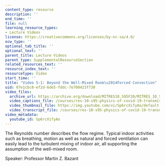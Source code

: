 ```yaml
---
content_type: resource
description: ''
end_time: ''
file: null
learning_resource_types:
- Lecture Videos
license: https://creativecommons.org/licenses/by-nc-sa/4.0/
ocw_type: ''
optional_tab_title: ''
optional_text: ''
parent_title: Lecture Videos
parent_type: SupplementalResourceSection
related_resources_text: ''
resource_index_text: ''
resourcetype: Video
start_time: ''
title: "Video 5-1: Beyond the Well-Mixed Room\u2014Forced Convection"
uid: 07e1cbc8-ef2d-6de5-fddc-7e708423f730
video_files:
  archive_url: https://archive.org/download/MITRES10.S95F20/MITRES_10_S95F20_0501_300k.mp4
  video_captions_file: /courses/res-10-s95-physics-of-covid-19-transmission-fall-2020/7a954ef290595223bb3e1fa9454f4af9_Sp6rcXifyAo.vtt
  video_thumbnail_file: https://img.youtube.com/vi/Sp6rcXifyAo/default.jpg
  video_transcript_file: /courses/res-10-s95-physics-of-covid-19-transmission-fall-2020/11c9dacf858aa5ae9fcde9ac18b884d3_Sp6rcXifyAo.pdf
video_metadata:
  youtube_id: Sp6rcXifyAo
---
```


The Reynolds number describes the flow regime. Typical indoor activities such as breathing, motion as well as natural and forced ventilation can easily lead to the turbulent mixing of indoor air, all supporting the assumption of the well-mixed room.

Speaker: Professor Martin Z. Bazant

